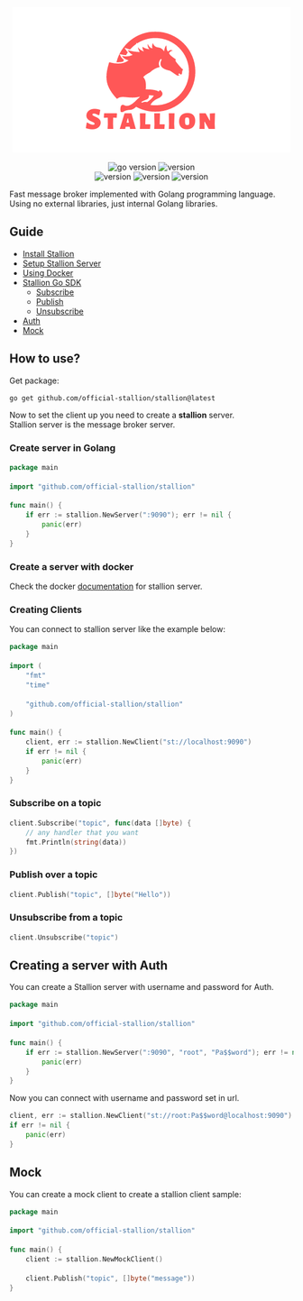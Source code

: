 <p align="center">
<img src="assets/logo.png" alt="logo" />
</p>

<p align="center">
<img src="https://img.shields.io/badge/Golang-1.19-66ADD8?style=for-the-badge&logo=go" alt="go version" />
<img src="https://img.shields.io/badge/Version-1.2.2-red?style=for-the-badge&logo=github" alt="version" /><br />
<img src="https://img.shields.io/badge/MacOS-black?style=for-the-badge&logo=apple" alt="version" />
<img src="https://img.shields.io/badge/Linux-white?style=for-the-badge&logo=linux" alt="version" />
<img src="https://img.shields.io/badge/Windows-blue?style=for-the-badge&logo=windows" alt="version" />
</p>

Fast message broker implemented with Golang programming language.<br />
Using no external libraries, just internal Golang libraries.

## Guide
- [Install Stallion](#how-to-use)
- [Setup Stallion Server](#create-server-in-golang)
- [Using Docker](#create-a-server-with-docker)
- [Stallion Go SDK](#creating-clients)
  - [Subscribe](#subscribe-on-a-topic)
  - [Publish](#publish-over-a-topic)
  - [Unsubscribe](#unsubscribe-from-a-topic)
- [Auth](#creating-a-server-with-auth)
- [Mock](#mock)

## How to use?
Get package:
```shell
go get github.com/official-stallion/stallion@latest
```

Now to set the client up you need to create a **stallion** server.<br />
Stallion server is the message broker server.

### Create server in Golang
```go
package main

import "github.com/official-stallion/stallion"

func main() {
	if err := stallion.NewServer(":9090"); err != nil {
		panic(err)
	}
}
```

### Create a server with docker
Check the docker [documentation](./docker/README.md) for stallion server.

### Creating Clients
You can connect to stallion server like the example below:
```go
package main

import (
	"fmt"
	"time"

	"github.com/official-stallion/stallion"
)

func main() {
	client, err := stallion.NewClient("st://localhost:9090")
	if err != nil {
		panic(err)
	}
}
```

### Subscribe on a topic
```go
client.Subscribe("topic", func(data []byte) {
    // any handler that you want
    fmt.Println(string(data))
})
```

### Publish over a topic
```go
client.Publish("topic", []byte("Hello"))
```

### Unsubscribe from a topic
```go
client.Unsubscribe("topic")
```

## Creating a server with Auth
You can create a Stallion server with username and password for Auth.
```go
package main

import "github.com/official-stallion/stallion"

func main() {
	if err := stallion.NewServer(":9090", "root", "Pa$$word"); err != nil {
		panic(err)
	}
}
```

Now you can connect with username and password set in url.
```go
client, err := stallion.NewClient("st://root:Pa$$word@localhost:9090")
if err != nil {
    panic(err)
}
```

## Mock 
You can create a mock client to create a stallion client sample:
```go
package main

import "github.com/official-stallion/stallion"

func main() {
	client := stallion.NewMockClient()
	
	client.Publish("topic", []byte("message"))
}
```
